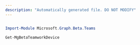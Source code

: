 ```yaml
---
description: "Automatically generated file. DO NOT MODIFY"
---
```


```powershell

Import-Module Microsoft.Graph.Beta.Teams

Get-MgBetaTeamworkDevice

```